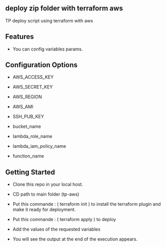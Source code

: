 ## deploy zip folder with terraform aws 

TP deploy script using terraform with aws 

## Features

- You can config variables params.

##  Configuration Options

- AWS_ACCESS_KEY 

- AWS_SECRET_KEY

- AWS_REGION 

- AWS_AMI

- SSH_PUB_KEY 

- bucket_name

- lambda_role_name 

- lambda_iam_policy_name

- function_name

## Getting Started

- Clone this repo in your local host.

- CD path to main folder (tp-aws)

- Put this commande : ( terraform init ) to install the terraform plugin and make it ready for deployment.

- Put this commande : ( terraform apply ) to deploy 

- Add the values ​​of the requested variables

- You will see the output at the end of the execution appears.
